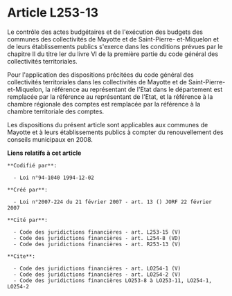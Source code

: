 # Article L253-13

Le contrôle des actes budgétaires et de l'exécution des budgets des communes des collectivités de Mayotte et de Saint-Pierre-
et-Miquelon et de leurs établissements publics s'exerce dans les conditions prévues par le chapitre II du titre Ier du livre
VI de la première partie du code général des collectivités territoriales.

Pour l'application des dispositions précitées du code général des collectivités territoriales dans les collectivités de
Mayotte et de Saint-Pierre-et-Miquelon, la référence au représentant de l'Etat dans le département est remplacée par la
référence au représentant de l'Etat, et la référence à la chambre régionale des comptes est remplacée par la référence à la
chambre territoriale des comptes.

Les dispositions du présent article sont applicables aux communes de Mayotte et à leurs établissements publics à compter du
renouvellement des conseils municipaux en 2008.

**Liens relatifs à cet article**

	**Codifié par**:

	  - Loi n°94-1040 1994-12-02

	**Créé par**:

	  - Loi n°2007-224 du 21 février 2007 - art. 13 () JORF 22 février 2007

	**Cité par**:

	  - Code des juridictions financières - art. L253-15 (V)
	  - Code des juridictions financières - art. L254-8 (VD)
	  - Code des juridictions financières - art. R253-13 (V)

	**Cite**:

	  - Code des juridictions financières - art. LO254-1 (V)
	  - Code des juridictions financières - art. LO254-2 (V)
	  - Code des juridictions financières LO253-8 à LO253-11, LO254-1, LO254-2
